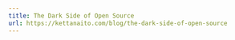 ```yaml
---
title: The Dark Side of Open Source
url: https://kettanaito.com/blog/the-dark-side-of-open-source
---
```

